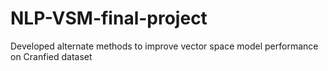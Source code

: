 # NLP-VSM-final-project
Developed alternate methods to improve vector space model performance on Cranfied dataset
